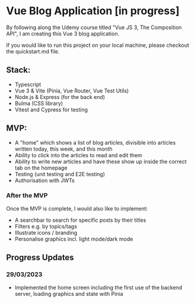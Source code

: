 # Vue Blog Application [in progress]

By following along the Udemy course titled "Vue JS 3, The Composition API", I am creating this Vue 3 blog application.

If you would like to run this project on your local machine, please checkout the quickstart.md file.

## Stack:

-   Typescript
-   Vue 3 & Vite (Pinia, Vue Router, Vue Test Utils)
-   Node.js & Express (for the back end)
-   Bulma (CSS library)
-   Vitest and Cypress for testing

## MVP:

-   A "home" which shows a list of blog articles, divisible into articles written today, this week, and this month
-   Ability to click into the articles to read and edit them
-   Ability to write new articles and have these show up inside the correct tab on the homepage
-   Testing (unit testing and E2E testing)
-   Authorisation with JWTs

### After the MVP

Once the MVP is complete, I would also like to implement:

-   A searchbar to search for specific posts by their titles
-   Filters e.g. by topics/tags
-   Illustrate icons / branding
-   Personalise graphics incl. light mode/dark mode

## Progress Updates

### 29/03/2023

-   Implemented the home screen including the first use of the backend server, loading graphics and state with Pinia
